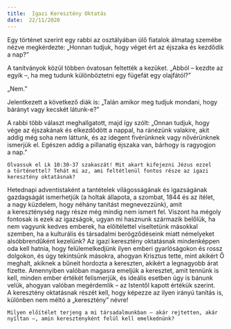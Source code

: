 ```yaml
---
title:  Igazi Keresztény Oktatás
date:  22/11/2020
---
```


Egy történet szerint egy rabbi az osztályában ülő fiatalok álmatag szemébe nézve megkérdezte: „Honnan tudjuk, hogy véget ért az éjszaka és kezdődik a nap?”

A tanítványok közül többen óvatosan feltették a kezüket. „Abból – kezdte az egyik –, ha meg tudunk különböztetni egy fügefát egy olajfától?”

„Nem.”

Jelentkezett a következő diák is: „Talán amikor meg tudjuk mondani, hogy bárányt vagy kecskét látunk-e?”

A rabbi több választ meghallgatott, majd így szólt: „Onnan tudjuk, hogy vége az éjszakának és elkezdődött a nappal, ha ránézünk valakire, akit addig még soha nem láttunk, és az idegent fivérünknek vagy nővérünknek ismerjük el. Egészen addig a pillanatig éjszaka van, bárhogy is ragyogjon a nap.”

`Olvassuk el Lk 10:30-37 szakaszát! Mit akart kifejezni Jézus ezzel a történettel? Tehát mi az, ami feltétlenül fontos része az igazi keresztény oktatásnak?`

Hetednapi adventistaként a tantételek világosságának és igazságának gazdagságát ismerhetjük (a holtak állapota, a szombat, 1844 és az ítélet, a nagy küzdelem, hogy néhány tanítást megnevezzünk), amit a kereszténység nagy része még mindig nem ismert fel. Viszont ha mégoly fontosak is ezek az igazságok, ugyan mi hasznunk származik belőlük, ha nem vagyunk kedves emberek, ha előítélettel viseltetünk másokkal szemben, ha a kulturális és társadalmi berögződéseink miatt némelyeket alsóbbrendűként kezelünk? Az igazi keresztény oktatásnak mindenképpen oda kell hatnia, hogy felülemelkedjünk ilyen emberi gyarlóságokon és rossz dolgokon, és úgy tekintsünk másokra, ahogyan Krisztus tette, mint akikért Ő meghalt, akiknek a bűneit hordozta a kereszten, akikért a legnagyobb árat fizette. Amennyiben valóban magasra emeljük a keresztet, amit tennünk is kell, minden ember értékét felismerjük, és ideális esetben úgy is bánunk velük, ahogyan valóban megérdemlik – az Istentől kapott értékük szerint. A keresztény oktatásnak részét kell, hogy képezze az ilyen irányú tanítás is, különben nem méltó a „keresztény” névre!

`Milyen előítélet terjeng a mi társadalmunkban – akár rejtetten, akár nyíltan –, amin keresztényként felül kell emelkednünk?`